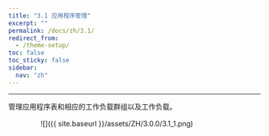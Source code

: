 ```yaml
---
title: "3.1 应用程序管理"
excerpt: ""
permalink: /docs/zh/3.1/
redirect_from:
  - /theme-setup/
toc: false
toc_sticky: false
sidebar:
  nav: "zh"
---
```


---
管理应用程序表和相应的工作负载群组以及工作负载。

ㅤㅤㅤㅤㅤ![]({{ site.baseurl }}/assets/ZH/3.0.0/3.1_1.png)
